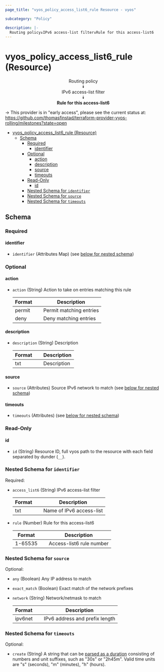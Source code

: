 ```yaml
---
page_title: "vyos_policy_access_list6_rule Resource - vyos"

subcategory: "Policy"

description: |-
  Routing policy⯯IPv6 access-list filter⯯Rule for this access-list6
---
```


# vyos_policy_access_list6_rule (Resource)
<center>

Routing policy  
⯯  
IPv6 access-list filter  
⯯  
**Rule for this access-list6**


</center>

-> This provider is in "early access", please see the current status at: https://github.com/thomasfinstad/terraform-provider-vyos-rolling/milestones?state=open

<!--TOC-->

- [vyos_policy_access_list6_rule (Resource)](#vyos_policy_access_list6_rule-resource)
  - [Schema](#schema)
    - [Required](#required)
      - [identifier](#identifier)
    - [Optional](#optional)
      - [action](#action)
      - [description](#description)
      - [source](#source)
      - [timeouts](#timeouts)
    - [Read-Only](#read-only)
      - [id](#id)
    - [Nested Schema for `identifier`](#nested-schema-for-identifier)
    - [Nested Schema for `source`](#nested-schema-for-source)
    - [Nested Schema for `timeouts`](#nested-schema-for-timeouts)

<!--TOC-->

<!-- schema generated by tfplugindocs -->
## Schema

### Required

#### identifier
- `identifier` (Attributes Map) (see [below for nested schema](#nestedatt--identifier))

### Optional

#### action
- `action` (String) Action to take on entries matching this rule

    |  Format  &emsp;|  Description              |
    |----------|---------------------------|
    |  permit  &emsp;|  Permit matching entries  |
    |  deny    &emsp;|  Deny matching entries    |
#### description
- `description` (String) Description

    |  Format  &emsp;|  Description  |
    |----------|---------------|
    |  txt     &emsp;|  Description  |
#### source
- `source` (Attributes) Source IPv6 network to match (see [below for nested schema](#nestedatt--source))
#### timeouts
- `timeouts` (Attributes) (see [below for nested schema](#nestedatt--timeouts))

### Read-Only

#### id
- `id` (String) Resource ID, full vyos path to the resource with each field separated by dunder (`__`).

<a id="nestedatt--identifier"></a>
### Nested Schema for `identifier`

Required:

- `access_list6` (String) IPv6 access-list filter

    |  Format  &emsp;|  Description               |
    |----------|----------------------------|
    |  txt     &emsp;|  Name of IPv6 access-list  |
- `rule` (Number) Rule for this access-list6

    |  Format   &emsp;|  Description               |
    |-----------|----------------------------|
    |  1-65535  &emsp;|  Access-list6 rule number  |


<a id="nestedatt--source"></a>
### Nested Schema for `source`

Optional:

- `any` (Boolean) Any IP address to match
- `exact_match` (Boolean) Exact match of the network prefixes
- `network` (String) Network/netmask to match

    |  Format   &emsp;|  Description                     |
    |-----------|----------------------------------|
    |  ipv6net  &emsp;|  IPv6 address and prefix length  |


<a id="nestedatt--timeouts"></a>
### Nested Schema for `timeouts`

Optional:

- `create` (String) A string that can be [parsed as a duration](https://pkg.go.dev/time#ParseDuration) consisting of numbers and unit suffixes, such as &#34;30s&#34; or &#34;2h45m&#34;. Valid time units are &#34;s&#34; (seconds), &#34;m&#34; (minutes), &#34;h&#34; (hours).
